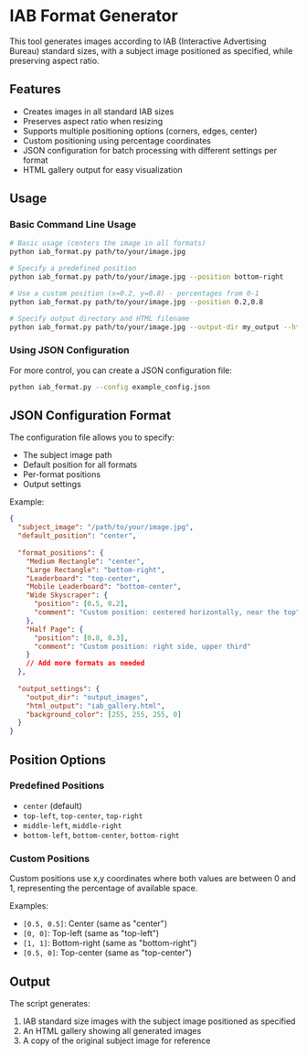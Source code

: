 # IAB Format Generator

This tool generates images according to IAB (Interactive Advertising Bureau) standard sizes, with a subject image positioned as specified, while preserving aspect ratio.

## Features

- Creates images in all standard IAB sizes
- Preserves aspect ratio when resizing
- Supports multiple positioning options (corners, edges, center)
- Custom positioning using percentage coordinates
- JSON configuration for batch processing with different settings per format
- HTML gallery output for easy visualization

## Usage

### Basic Command Line Usage

```bash
# Basic usage (centers the image in all formats)
python iab_format.py path/to/your/image.jpg

# Specify a predefined position
python iab_format.py path/to/your/image.jpg --position bottom-right

# Use a custom position (x=0.2, y=0.8) - percentages from 0-1
python iab_format.py path/to/your/image.jpg --position 0.2,0.8

# Specify output directory and HTML filename
python iab_format.py path/to/your/image.jpg --output-dir my_output --html-output my_gallery.html
```

### Using JSON Configuration

For more control, you can create a JSON configuration file:

```bash
python iab_format.py --config example_config.json
```

## JSON Configuration Format

The configuration file allows you to specify:

- The subject image path
- Default position for all formats
- Per-format positions
- Output settings

Example:

```json
{
  "subject_image": "/path/to/your/image.jpg",
  "default_position": "center",
  
  "format_positions": {
    "Medium Rectangle": "center",
    "Large Rectangle": "bottom-right",
    "Leaderboard": "top-center",
    "Mobile Leaderboard": "bottom-center",
    "Wide Skyscraper": {
      "position": [0.5, 0.2],
      "comment": "Custom position: centered horizontally, near the top"
    },
    "Half Page": {
      "position": [0.8, 0.3],
      "comment": "Custom position: right side, upper third"
    }
    // Add more formats as needed
  },
  
  "output_settings": {
    "output_dir": "output_images",
    "html_output": "iab_gallery.html",
    "background_color": [255, 255, 255, 0]
  }
}
```

## Position Options

### Predefined Positions

- `center` (default)
- `top-left`, `top-center`, `top-right`
- `middle-left`, `middle-right`
- `bottom-left`, `bottom-center`, `bottom-right`

### Custom Positions

Custom positions use x,y coordinates where both values are between 0 and 1, representing the percentage of available space.

Examples:
- `[0.5, 0.5]`: Center (same as "center")
- `[0, 0]`: Top-left (same as "top-left")
- `[1, 1]`: Bottom-right (same as "bottom-right")
- `[0.5, 0]`: Top-center (same as "top-center")

## Output

The script generates:

1. IAB standard size images with the subject image positioned as specified
2. An HTML gallery showing all generated images
3. A copy of the original subject image for reference